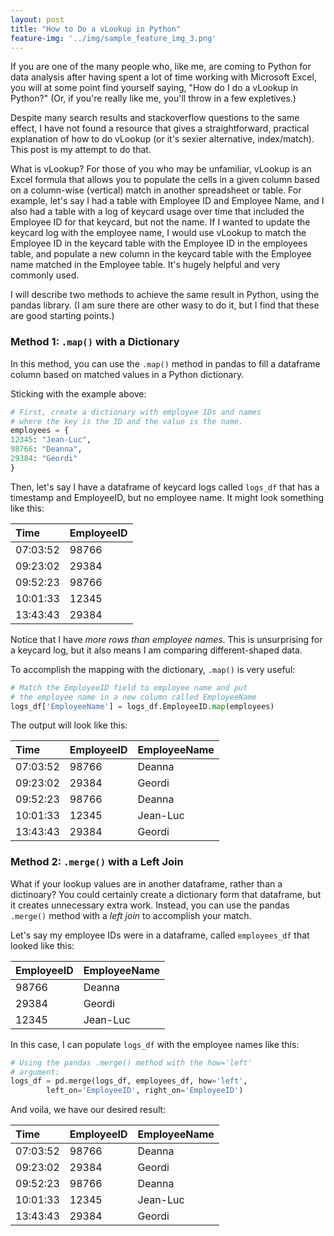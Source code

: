 ```yaml
---
layout: post
title: "How to Do a vLookup in Python"
feature-img: '../img/sample_feature_img_3.png'
---
```

If you are one of the many people who, like me, are coming to Python for data analysis after having spent a lot of time working with Microsoft Excel, you will at some point find yourself saying, "How do I do a vLookup in Python?"  (Or, if you're really like me, you'll throw in a few expletives.)

Despite many search results and stackoverflow questions to the same effect, I have not found a resource that gives a straightforward, practical explanation of how to do vLookup (or it's sexier alternative, index/match).  This post is my attempt to do that.

What is vLookup?  For those of you who may be unfamiliar, vLookup is an Excel formula that allows you to populate the cells in a given column based on a column-wise (vertical) match in another spreadsheet or table.  For example, let's say I had a table with Employee ID and Employee Name, and I also had a table with a log of keycard usage over time that included the Employee ID for that keycard, but not the name.  If I wanted to update the keycard log with the employee name, I would use vLookup to match the Employee ID in the keycard table with the Employee ID in the employees table, and populate a new column in the keycard table with the Employee name matched in the Employee table.  It's hugely helpful and very commonly used.

I will describe two methods to achieve the same result in Python, using the pandas library.  (I am sure there are other wasy to do it, but I find that these are good starting points.)

### Method 1:  `.map()` with a Dictionary
In this method, you can use the `.map()` method in pandas to fill a dataframe column based on matched values in a Python dictionary.

Sticking with the example above:

```python
# First, create a dictionary with employee IDs and names
# where the key is the ID and the value is the name.
employees = {
12345: "Jean-Luc",
98766: "Deanna",
29384: "Geordi"
}
```
Then, let's say I have a dataframe of keycard logs called `logs_df` that has a timestamp and EmployeeID, but no employee name.  It might look something like this:

|Time |EmployeeID |
|:---|:---|
|07:03:52  |98766 |
|09:23:02  |29384 |
|09:52:23  |98766 |
|10:01:33  |12345 |
|13:43:43  |29384 |

Notice that I have *more rows than employee names*.  This is unsurprising for a keycard log, but it also means I am comparing different-shaped data.

To accomplish the mapping with the dictionary, `.map()` is very useful:
```python
# Match the EmployeeID field to employee name and put
# the employee name in a new column called EmployeeName
logs_df['EmployeeName'] = logs_df.EmployeeID.map(employees)

```
The output will look like this:

|Time |EmployeeID |EmployeeName|
|:---|:---|:---|
|07:03:52  |98766 |Deanna |
|09:23:02  |29384 |Geordi |
|09:52:23  |98766 |Deanna |
|10:01:33  |12345 |Jean-Luc |
|13:43:43  |29384 |Geordi


### Method 2: `.merge()` with a Left Join
What if your lookup values are in another dataframe, rather than a dictinoary?  You could certainly create a dictionary form that dataframe, but it creates unnecessary extra work.  Instead, you can use the pandas `.merge()` method with a *left join* to accomplish your match.

Let's say my employee IDs were in a dataframe, called `employees_df` that looked like this:

|EmployeeID |EmployeeName |
|:---|:---|
|98766 |Deanna |
|29384 |Geordi |
|12345 |Jean-Luc |

In this case, I can populate `logs_df` with the employee names like this:

```python
# Using the pandas .merge() method with the how='left'
# argument:
logs_df = pd.merge(logs_df, employees_df, how='left',
        left_on='EmployeeID', right_on='EmployeeID')
```
And voila, we have our desired result:

|Time |EmployeeID |EmployeeName|
|:---|:---|:---|
|07:03:52  |98766 |Deanna |
|09:23:02  |29384 |Geordi |
|09:52:23  |98766 |Deanna |
|10:01:33  |12345 |Jean-Luc |
|13:43:43  |29384 |Geordi
